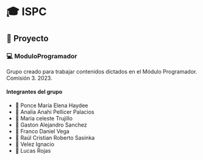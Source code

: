 # :mortar_board: ISPC
## :newspaper: Proyecto
### :computer: ModuloProgramador 
Grupo creado para trabajar contenidos dictados en el Módulo Programador.
Comisión 3. 
2023.

#### Integrantes del grupo

- :girl: Ponce María Elena Haydee 
- :woman: Analia Anahi Pellicer Palacios 
- :princess: Maria celeste Trujillo 
- :boy: Gaston Alejandro Sanchez 
- :man: Franco Daniel Vega 
- :man_with_gua_pi_mao: Raúl Cristian Roberto Sasinka 
- :boy: Velez Ignacio 
- :man: Lucas Rojas 






